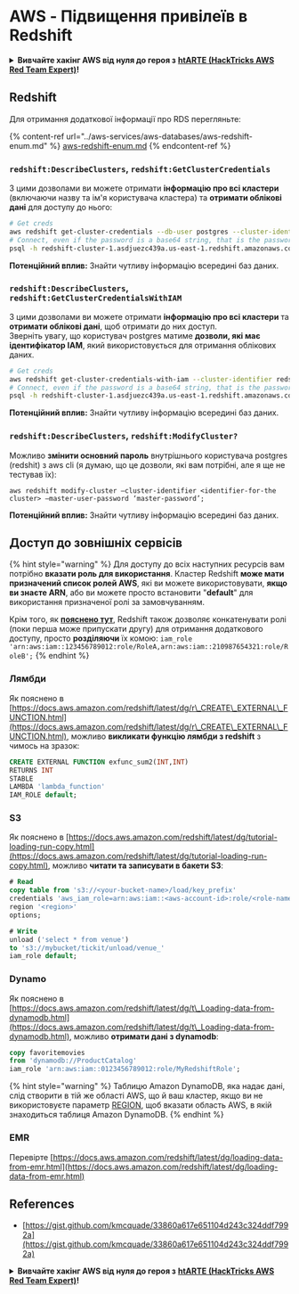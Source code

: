 # AWS - Підвищення привілеїв в Redshift

<details>

<summary><strong>Вивчайте хакінг AWS від нуля до героя з</strong> <a href="https://training.hacktricks.xyz/courses/arte"><strong>htARTE (HackTricks AWS Red Team Expert)</strong></a><strong>!</strong></summary>

Інші способи підтримки HackTricks:

* Якщо ви хочете побачити вашу **компанію в рекламі HackTricks** або **завантажити HackTricks у форматі PDF**, перевірте [**ПЛАНИ ПІДПИСКИ**](https://github.com/sponsors/carlospolop)!
* Отримайте [**офіційний PEASS & HackTricks мерч**](https://peass.creator-spring.com)
* Відкрийте для себе [**Сім'ю PEASS**](https://opensea.io/collection/the-peass-family), нашу колекцію ексклюзивних [**NFT**](https://opensea.io/collection/the-peass-family)
* **Приєднуйтесь до** 💬 [**групи Discord**](https://discord.gg/hRep4RUj7f) або [**групи telegram**](https://t.me/peass) або **слідкуйте** за нами на **Twitter** 🐦 [**@hacktricks_live**](https://twitter.com/hacktricks_live)**.**
* **Поділіться своїми хакерськими трюками, надсилайте PR до** [**HackTricks**](https://github.com/carlospolop/hacktricks) **і** [**HackTricks Cloud**](https://github.com/carlospolop/hacktricks-cloud) **репозиторіїв на GitHub**.

</details>

## Redshift

Для отримання додаткової інформації про RDS перегляньте:

{% content-ref url="../aws-services/aws-databases/aws-redshift-enum.md" %}
[aws-redshift-enum.md](../aws-services/aws-databases/aws-redshift-enum.md)
{% endcontent-ref %}

### `redshift:DescribeClusters`, `redshift:GetClusterCredentials`

З цими дозволами ви можете отримати **інформацію про всі кластери** (включаючи назву та ім'я користувача кластера) та **отримати облікові дані** для доступу до нього:
```bash
# Get creds
aws redshift get-cluster-credentials --db-user postgres --cluster-identifier redshift-cluster-1
# Connect, even if the password is a base64 string, that is the password
psql -h redshift-cluster-1.asdjuezc439a.us-east-1.redshift.amazonaws.com -U "IAM:<username>" -d template1 -p 5439
```
**Потенційний вплив:** Знайти чутливу інформацію всередині баз даних.

### `redshift:DescribeClusters`, `redshift:GetClusterCredentialsWithIAM`

З цими дозволами ви можете отримати **інформацію про всі кластери** та **отримати облікові дані**, щоб отримати до них доступ.\
Зверніть увагу, що користувач postgres матиме **дозволи, які має ідентифікатор IAM**, який використовується для отримання облікових даних.
```bash
# Get creds
aws redshift get-cluster-credentials-with-iam --cluster-identifier redshift-cluster-1
# Connect, even if the password is a base64 string, that is the password
psql -h redshift-cluster-1.asdjuezc439a.us-east-1.redshift.amazonaws.com -U "IAMR:AWSReservedSSO_AdministratorAccess_4601154638985c45" -d template1 -p 5439
```
**Потенційний вплив:** Знайти чутливу інформацію всередині баз даних.

### `redshift:DescribeClusters`, `redshift:ModifyCluster?`

Можливо **змінити основний пароль** внутрішнього користувача postgres (redshit) з aws cli (я думаю, що це дозволи, які вам потрібні, але я ще не тестував їх):
```
aws redshift modify-cluster –cluster-identifier <identifier-for-the cluster> –master-user-password ‘master-password’;
```
**Потенційний вплив:** Знайти чутливу інформацію всередині баз даних.

## Доступ до зовнішніх сервісів

{% hint style="warning" %}
Для доступу до всіх наступних ресурсів вам потрібно **вказати роль для використання**. Кластер Redshift **може мати призначений список ролей AWS**, які ви можете використовувати, **якщо ви знаєте ARN**, або ви можете просто встановити "**default**" для використання призначеної ролі за замовчуванням.

Крім того, як [**пояснено тут**](https://docs.aws.amazon.com/redshift/latest/mgmt/authorizing-redshift-service.html), Redshift також дозволяє конкатенувати ролі (поки перша може припускати другу) для отримання додаткового доступу, просто **розділяючи** їх комою: `iam_role 'arn:aws:iam::123456789012:role/RoleA,arn:aws:iam::210987654321:role/RoleB';`
{% endhint %}

### Лямбди

Як пояснено в [https://docs.aws.amazon.com/redshift/latest/dg/r\_CREATE\_EXTERNAL\_FUNCTION.html](https://docs.aws.amazon.com/redshift/latest/dg/r\_CREATE\_EXTERNAL\_FUNCTION.html), можливо **викликати функцію лямбди з redshift** з чимось на зразок:
```sql
CREATE EXTERNAL FUNCTION exfunc_sum2(INT,INT)
RETURNS INT
STABLE
LAMBDA 'lambda_function'
IAM_ROLE default;
```
### S3

Як пояснено в [https://docs.aws.amazon.com/redshift/latest/dg/tutorial-loading-run-copy.html](https://docs.aws.amazon.com/redshift/latest/dg/tutorial-loading-run-copy.html), можливо **читати та записувати в бакети S3**:
```sql
# Read
copy table from 's3://<your-bucket-name>/load/key_prefix'
credentials 'aws_iam_role=arn:aws:iam::<aws-account-id>:role/<role-name>'
region '<region>'
options;

# Write
unload ('select * from venue')
to 's3://mybucket/tickit/unload/venue_'
iam_role default;
```
### Dynamo

Як пояснено в [https://docs.aws.amazon.com/redshift/latest/dg/t\_Loading-data-from-dynamodb.html](https://docs.aws.amazon.com/redshift/latest/dg/t\_Loading-data-from-dynamodb.html), можливо **отримати дані з dynamodb**:
```sql
copy favoritemovies
from 'dynamodb://ProductCatalog'
iam_role 'arn:aws:iam::0123456789012:role/MyRedshiftRole';
```
{% hint style="warning" %}
Таблицю Amazon DynamoDB, яка надає дані, слід створити в тій же області AWS, що й ваш кластер, якщо ви не використовуєте параметр [REGION](https://docs.aws.amazon.com/redshift/latest/dg/copy-parameters-data-source-s3.html#copy-region), щоб вказати область AWS, в якій знаходиться таблиця Amazon DynamoDB.
{% endhint %}

### EMR

Перевірте [https://docs.aws.amazon.com/redshift/latest/dg/loading-data-from-emr.html](https://docs.aws.amazon.com/redshift/latest/dg/loading-data-from-emr.html)

## References

* [https://gist.github.com/kmcquade/33860a617e651104d243c324ddf7992a](https://gist.github.com/kmcquade/33860a617e651104d243c324ddf7992a)

<details>

<summary><strong>Вивчайте хакінг AWS від нуля до героя з</strong> <a href="https://training.hacktricks.xyz/courses/arte"><strong>htARTE (HackTricks AWS Red Team Expert)</strong></a><strong>!</strong></summary>

Інші способи підтримки HackTricks:

* Якщо ви хочете побачити вашу **компанію рекламовану в HackTricks** або **завантажити HackTricks у PDF**, перевірте [**ПЛАНИ ПІДПИСКИ**](https://github.com/sponsors/carlospolop)!
* Отримайте [**офіційний PEASS & HackTricks мерч**](https://peass.creator-spring.com)
* Відкрийте для себе [**Сім'ю PEASS**](https://opensea.io/collection/the-peass-family), нашу колекцію ексклюзивних [**NFT**](https://opensea.io/collection/the-peass-family)
* **Приєднуйтесь до** 💬 [**групи Discord**](https://discord.gg/hRep4RUj7f) або [**групи telegram**](https://t.me/peass) або **слідкуйте** за нами на **Twitter** 🐦 [**@hacktricks_live**](https://twitter.com/hacktricks_live)**.**
* **Поділіться своїми хакерськими трюками, надсилайте PR до** [**HackTricks**](https://github.com/carlospolop/hacktricks) та [**HackTricks Cloud**](https://github.com/carlospolop/hacktricks-cloud) репозиторіїв.

</details>
